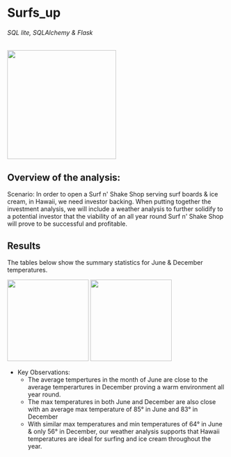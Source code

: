 # Surfs_up 
###### SQL lite, SQLAlchemy & Flask


<p align="left">
<img src="https://user-images.githubusercontent.com/81998045/122332515-83069e80-cf04-11eb-9ef3-c83644c504b8.png"width="250" />
</p>

  
## Overview of the analysis:
Scenario:
In order to open a Surf n' Shake Shop serving surf boards & ice cream, in Hawaii, we need investor backing. When putting together the investment analysis, we will include a weather analysis to further solidify to a potential investor that the viability of an all year round Surf n' Shake Shop will prove to be successful and profitable.

## Results

The tables below show the summary statistics for June & December temperatures. 

<p align="left">
  <img src="https://user-images.githubusercontent.com/81998045/122328756-2e602500-cefe-11eb-885f-18b9af4e5b1d.png" width="187" />
  <img src="https://user-images.githubusercontent.com/81998045/122328782-3d46d780-cefe-11eb-8a75-25d13c8a88c7.png" width="187" /> 
</p>

  - Key Observations:
      - The average tempertures in the month of June are close to the average temperartures in December proving a warm environment all year round.
      - The max temperatures in both June and December are also close with an average max temperature of 85° in June and 83° in December
      - With similar max temperatures and min temperatures of 64° in June & only 56° in December, our weather analysis supports that Hawaii temperatures are ideal for surfing and ice cream throughout the year.


